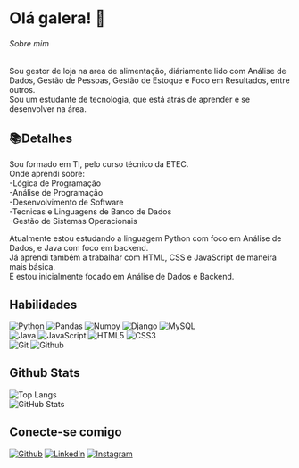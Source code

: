 # Olá galera! 👋

###### Sobre mim  
Sou gestor de loja na area de alimentação, diáriamente lido com Análise de Dados, Gestão de Pessoas, Gestão de Estoque e Foco em Resultados, entre outros.  
Sou um estudante de tecnologia, que está atrás de aprender e se desenvolver na área.   

## 📚Detalhes
Sou formado em TI, pelo curso técnico da ETEC.  
Onde aprendi sobre:  
-Lógica de Programação  
-Análise de Programação  
-Desenvolvimento de Software  
-Tecnicas e Linguagens de Banco de Dados  
-Gestão de Sistemas Operacionais 

Atualmente estou estudando a linguagem Python com foco em Análise de Dados, e Java com foco em backend.  
Já aprendi também a trabalhar com HTML, CSS e JavaScript de maneira mais básica.  
E estou inicialmente focado em Análise de Dados e Backend.

## Habilidades
![Python](https://img.shields.io/badge/Python-000?style=for-the-badge&logo=python) 
![Pandas](https://img.shields.io/badge/Pandas-000?style=for-the-badge&logo=pandas)
![Numpy](https://img.shields.io/badge/Numpy-000?style=for-the-badge&logo=numpy)
![Django](https://img.shields.io/badge/Django-000?style=for-the-badge&logo=django)
![MySQL](https://img.shields.io/badge/mysql-000?style=for-the-badge&logo=mysql)  
![Java](https://img.shields.io/badge/Java-000?style=for-the-badge&logo=java)
![JavaScript](https://img.shields.io/badge/JavaScript-000?style=for-the-badge&logo=javascript)
![HTML5](https://img.shields.io/badge/HTML5-000?style=for-the-badge&logo=html5)
![CSS3](https://img.shields.io/badge/CSS3-000?style=for-the-badge&logo=css3&logoColor=264CE4)  
![Git](https://img.shields.io/badge/Git-000?style=for-the-badge&logo=git)
![Github](https://img.shields.io/badge/Github-000?style=for-the-badge&logo=Github)

## Github Stats
![Top Langs](https://github-readme-stats-git-masterrstaa-rickstaa.vercel.app/api/top-langs/?username=JonathanWallace&layout=compact&bg_color=000&border_color=30A3DC&title_color=E94D5F&text_color=FFF)  
![GitHub Stats](https://github-readme-stats.vercel.app/api?username=JonathanWallace&theme=transparent&bg_color=000&border_color=30A3DC&show_icons=true&icon_color=30A3DC&title_color=E94D5F&text_color=FFF)


## Conecte-se comigo
[![Github](https://img.shields.io/badge/Github-000?style=for-the-badge&logo=github)](https://github.com/JonathanWallace)
[![LinkedIn](https://img.shields.io/badge/LinkedIn-000?style=for-the-badge&logo=linkedin&logoColor=0E76A8)](https://www.linkedin.com/in/jonathan-wallace-lima-lino-65265622b/)
[![Instagram](https://img.shields.io/badge/Instagram-000?style=for-the-badge&logo=instagram)](https://www.instagram.com/jonyjw/)

